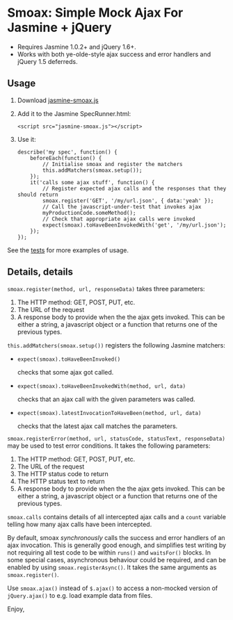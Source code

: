 # Smoax: Simple Mock Ajax For Jasmine + jQuery

*  Requires Jasmine 1.0.2+ and jQuery 1.6+.
*  Works with both ye-olde-style ajax success and error handlers and jQuery 1.5 deferreds.

## Usage

1.  Download [jasmine-smoax.js](https://raw.github.com/mtkopone/smoax/master/jasmine-smoax.js)
2.  Add it to the Jasmine SpecRunner.html:

        <script src="jasmine-smoax.js"></script>

3.  Use it:

        describe('my spec', function() {
            beforeEach(function() {
                // Initialise smoax and register the matchers
                this.addMatchers(smoax.setup());
            });
            it('calls some ajax stuff', function() {
                // Register expected ajax calls and the responses that they should return
                smoax.register('GET', '/my/url.json', { data:'yeah' });
                // Call the javascript-under-test that invokes ajax
                myProductionCode.someMethod();
                // Check that appropriate ajax calls were invoked
                expect(smoax).toHaveBeenInvokedWith('get', '/my/url.json');
            });
        });

See the [tests](https://github.com/mtkopone/smoax/blob/master/spec/smoax-spec.js) for more examples of usage.

## Details, details

`smoax.register(method, url, responseData)` takes three parameters:

1.  The HTTP method: GET, POST, PUT, etc.
2.  The URL of the request
3.  A response body to provide when the the ajax gets invoked. This can be either a string, a javascript object or a function that returns one of the previous types.

`this.addMatchers(smoax.setup())` registers the following Jasmine matchers:

*  `expect(smoax).toHaveBeenInvoked()`
    
    checks that some ajax got called.

*  `expect(smoax).toHaveBeenInvokedWith(method, url, data)`

    checks that an ajax call with the given parameters was called.

*  `expect(smoax).latestInvocationToHaveBeen(method, url, data)`

    checks that the latest ajax call matches the parameters.

`smoax.registerError(method, url, statusCode, statusText, responseData)` may be used to test error conditions. It takes the following parameters:

1.  The HTTP method: GET, POST, PUT, etc.
2.  The URL of the request
3.  The HTTP status code to return  
4.  The HTTP status text to return
5.  A response body to provide when the the ajax gets invoked. This can be either a string, a javascript object or a function that returns one of the previous types.

`smoax.calls` contains details of all intercepted ajax calls and a `count` variable telling how many ajax calls have been intercepted.

By default, smoax *synchronously* calls the success and error handlers of an ajax invocation. This is generally good enough, and simplifies test writing by not requiring all test code to be within `runs()` and `waitsFor()` blocks. In some special cases, asynchronous behaviour could be required, and can be enabled by using `smoax.registerAsync()`. It takes the same arguments as `smoax.register()`.

Use `smoax.ajax()` instead of `$.ajax()` to access a non-mocked version of `jQuery.ajax()` to e.g. load example data from files.



Enjoy,


